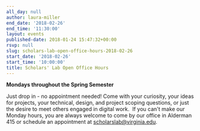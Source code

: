 ```yaml
---
all_day: null
author: laura-miller
end_date: '2018-02-26'
end_time: '11:30:00'
layout: events
published-date: 2018-01-24 15:47:32+00:00
rsvp: null
slug: scholars-lab-open-office-hours-2018-02-26
start_date: '2018-02-26'
start_time: '10:00:00'
title: Scholars' Lab Open Office Hours
---
```


**Mondays throughout the Spring Semester**

Just drop in - no appointment needed! Come with your curiosity, your ideas for projects, your technical, design, and project scoping questions, or just the desire to meet others engaged in digital work.  If you can't make our Monday hours, you are always welcome to come by our office in Alderman 415 or schedule an appointment at [scholarslab@virginia.edu](mailto:scholarslab@virginia.edu).
